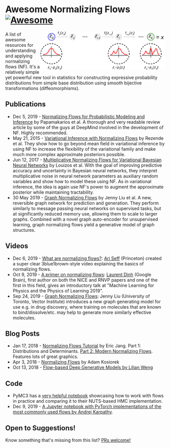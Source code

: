 # Awesome Normalizing Flows &thinsp; [![Awesome](https://cdn.rawgit.com/sindresorhus/awesome/d7305f38d29fed78fa85652e3a63e154dd8e8829/media/badge.svg)](https://github.com/sindresorhus/awesome)

<img src="normalizing-flow.svg" alt="Normalizing Flow" align="right" height="120">

A list of awesome resources for understanding and applying normalizing flows (NF). It's a relatively simple yet powerful new tool in statistics for constructing expressive probability distributions from simple base distribution using smooth bijective transformations (diffeomorphisms).

## Publications

- Dec 5, 2019 - [Normalizing Flows for Probabilistic Modeling and Inference](https://arxiv.org/abs/1912.02762) by Papamakarios et al. A thorough and very readable review article by some of the guys at DeepMind involved in the development of NF. Highly recommended.
- May 21, 2015 - [Variational Inference with Normalizing Flows](https://arxiv.org/abs/1505.05770) by Rezende et al. They show how to go beyond mean field in variational inference by using NF to increase the flexibility of the variational family and make much more complex approximate posteriors possible.
- Jun 12, 2017 - [Multiplicative Normalizing Flows for Variational Bayesian Neural Networks](https://arxiv.org/abs/1703.01961) by Louizos et al. With the goal of improving predictive accuracy and uncertainty in Bayesian neural networks, they interpret multiplicative noise in neural network parameters as auxiliary random variables and show how to model these using NF. As in variational inference, the idea is again use NF's power to augment the approximate posterior while maintaining tractability.
- 30 May 2019 - [Graph Normalizing Flows](https://arxiv.org/abs/1905.13177) by Jenny Liu et al. A new, reversible graph network for prediction and generation. They perform similarly to message passing neural networks on supervised tasks, but at significantly reduced memory use, allowing them to scale to larger graphs. Combined with a novel graph auto-encoder for unsupervised learning, graph normalizing flows yield a generative model of graph structures.

## Videos

- Dec 6, 2019 - [What are normalizing flows?](https://youtu.be/i7LjDvsLWCg): [Ari Seff](https://cs.princeton.edu/~aseff) (Princeton) created a super clear 3blue1brown-style video explaining the basics of normalizing flows.
- Oct 9, 2019 - [A primer on normalizing flows](https://youtu.be/P4Ta-TZPVi0): [Laurent Dinh](https://laurent-dinh.github.io) (Google Brain), first author on both the NICE and RNVP papers and one of the first in this field, gives an introductory talk at "Machine Learning for Physics and the Physics of Learning 2019".
- Sep 24, 2019 - [Graph Normalizing Flows](https://youtu.be/frMPP30QQgY): Jenny Liu (University of Toronto, Vector Institute) introduces a new graph generating model for use e.g. in drug discovery, where training on molecules that are known to bind/dissolve/etc. may help to generate more similarly effective molecules.

## Blog Posts

- Jan 17, 2018 - [Normalizing Flows Tutorial](https://blog.evjang.com/2018/01/nf1.html) by Eric Jang. Part 1: Distributions and Determinants. [Part 2: Modern Normalizing Flows](https://blog.evjang.com/2018/01/nf2.html). Features lots of great graphics.
- Apr 3, 2018 - [Normalizing Flows](https://akosiorek.github.io/ml/2018/04/03/norm_flows) by Adam Kosiorek
- Oct 13, 2018 - [Flow-based Deep Generative Models by Lilian Weng](https://lilianweng.github.io/lil-log/2018/10/13/flow-based-deep-generative-models)

## Code

- PyMC3 has a [very helpful notebook](https://docs.pymc.io/notebooks/normalizing_flows_overview.html) showcasing how to work with flows in practice and comparing it to their NUTS-based HMC implementation.
- Dec 9, 2019 - [A Jupyter notebook with PyTorch implementations of the most commonly used flows by Andrej Karpathy](https://github.com/karpathy/pytorch-normalizing-flows).

## Open to Suggestions!

Know something that's missing from this list? [PRs welcome!](https://github.com/janosh/awesome-normalizing-flows/edit/master/readme.md)
